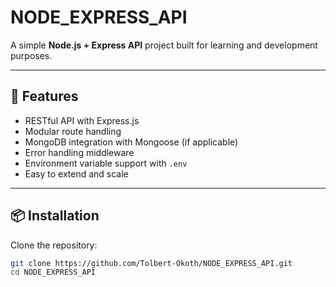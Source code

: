 # NODE_EXPRESS_API

A simple **Node.js + Express API** project built for learning and development purposes.  

---

## 🚀 Features
- RESTful API with Express.js  
- Modular route handling  
- MongoDB integration with Mongoose (if applicable)  
- Error handling middleware  
- Environment variable support with `.env`  
- Easy to extend and scale  

---

## 📦 Installation

Clone the repository:

```bash
git clone https://github.com/Tolbert-Okoth/NODE_EXPRESS_API.git
cd NODE_EXPRESS_API
